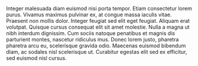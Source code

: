 Integer malesuada diam euismod nisi porta tempor. Etiam consectetur lorem purus. Vivamus maximus pulvinar ex, at congue massa iaculis vitae. Praesent non mollis dolor. Integer feugiat sed elit eget feugiat. Aliquam erat volutpat. Quisque cursus consequat elit sit amet molestie. Nulla a magna ut nibh interdum dignissim. Cum sociis natoque penatibus et magnis dis parturient montes, nascetur ridiculus mus. Donec lorem justo, pharetra pharetra arcu eu, scelerisque gravida odio. Maecenas euismod bibendum diam, ac sodales nisl scelerisque ut. Curabitur egestas elit sed ex efficitur, sed euismod nisl cursus.